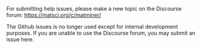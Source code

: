 For submitting help issues, please make a new topic on the Discourse forum:
https://matsci.org/c/matminer/

The Github issues is no longer used except for internal development purposes.
If you are unable to use the Discourse forum, you may submit an issue here.
